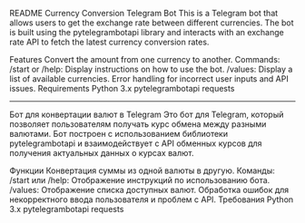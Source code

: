 
README
Currency Conversion Telegram Bot
This is a Telegram bot that allows users to get the exchange rate between different currencies. The bot is built using the pytelegrambotapi library and interacts with an exchange rate API to fetch the latest currency conversion rates.

Features
Convert the amount from one currency to another.
Commands:
/start or /help: Display instructions on how to use the bot.
/values: Display a list of available currencies.
Error handling for incorrect user inputs and API issues.
Requirements
Python 3.x
pytelegrambotapi
requests
_____________________________________________________________
Бот для конвертации валют в Telegram
Это бот для Telegram, который позволяет пользователям получать курс обмена между разными валютами. Бот построен с использованием библиотеки pytelegrambotapi и взаимодействует с API обменных курсов для получения актуальных данных о курсах валют.

Функции
Конвертация суммы из одной валюты в другую.
Команды:
/start или /help: Отображение инструкций по использованию бота.
/values: Отображение списка доступных валют.
Обработка ошибок для некорректного ввода пользователя и проблем с API.
Требования
Python 3.x
pytelegrambotapi
requests
